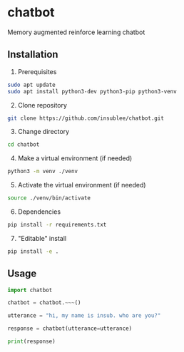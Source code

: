 # chatbot

Memory augmented reinforce learning chatbot

## Installation

1. Prerequisites

```bash
sudo apt update
sudo apt install python3-dev python3-pip python3-venv
```


2. Clone repository

```bash
git clone https://github.com/insublee/chatbot.git
```



3. Change directory

```bash
cd chatbot
```


4. Make a virtual environment (if needed)

```bash
python3 -m venv ./venv
```

5. Activate the virtual environment (if needed)

```bash
source ./venv/bin/activate
```

6. Dependencies

```bash
pip install -r requirements.txt
```

7. "Editable" install


```bash
pip install -e .
```

## Usage

```python
import chatbot

chatbot = chatbot.~~~()

utterance = "hi, my name is insub. who are you?"

response = chatbot(utterance=utterance)

print(response)
```
